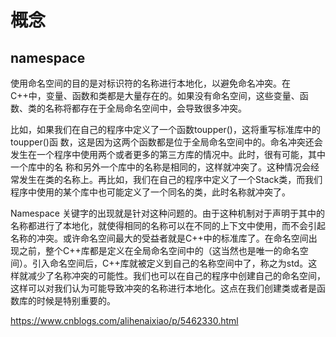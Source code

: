 # 概念

## namespace

使用命名空间的目的是对标识符的名称进行本地化，以避免命名冲突。在C++中，变量、函数和类都是大量存在的。如果没有命名空间，这些变量、函数、类的名称将都存在于全局命名空间中，会导致很多冲突。

比如，如果我们在自己的程序中定义了一个函数toupper()，这将重写标准库中的toupper()函 数，这是因为这两个函数都是位于全局命名空间中的。命名冲突还会发生在一个程序中使用两个或者更多的第三方库的情况中。此时，很有可能，其中一个库中的名 称和另外一个库中的名称是相同的，这样就冲突了。这种情况会经常发生在类的名称上。再比如，我们在自己的程序中定义了一个Stack类，而我们程序中使用的某个库中也可能定义了一个同名的类，此时名称就冲突了。

Namespace 关键字的出现就是针对这种问题的。由于这种机制对于声明于其中的名称都进行了本地化，就使得相同的名称可以在不同的上下文中使用，而不会引起名称的冲突。或许命名空间最大的受益者就是C++中的标准库了。在命名空间出现之前，整个C++库都是定义在全局命名空间中的（这当然也是唯一的命名空间）。引入命名空间后，C++库就被定义到自己的名称空间中了，称之为std。这样就减少了名称冲突的可能性。我们也可以在自己的程序中创建自己的命名空间，这样可以对我们认为可能导致冲突的名称进行本地化。这点在我们创建类或者是函数库的时候是特别重要的。

https://www.cnblogs.com/alihenaixiao/p/5462330.html